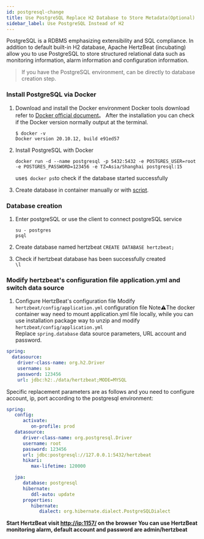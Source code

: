 ```yaml
---
id: postgresql-change  
title: Use PostgreSQL Replace H2 Database to Store Metadata(Optional)     
sidebar_label: Use PostgreSQL Instead of H2
---
```


PostgreSQL is a RDBMS emphasizing extensibility and SQL compliance. In addition to default built-in H2 database, Apache HertzBeat (incubating) allow you to use PostgreSQL to store structured relational data such as monitoring information, alarm information and configuration information.

> If you have the PostgreSQL environment, can be directly to database creation step.

### Install PostgreSQL via Docker

1. Download and install the Docker environment
   Docker tools download refer to [Docker official document](https://docs.docker.com/get-docker/)。
   After the installation you can check if the Docker version normally output at the terminal.

   ```shell
   $ docker -v
   Docker version 20.10.12, build e91ed57
   ```

2. Install PostgreSQL with Docker

   ```shell
   docker run -d --name postgresql -p 5432:5432 -e POSTGRES_USER=root -e POSTGRES_PASSWORD=123456 -e TZ=Asia/Shanghai postgresql:15       
   ```

   use```$ docker ps```to check if the database started successfully

3. Create database in container manually or with [script](https://github.com/apache/hertzbeat/blob/v1.5.0/script/docker-compose/hertzbeat-postgresql-iotdb/conf/sql/schema.sql).

### Database creation

1. Enter postgreSQL or use the client to connect postgreSQL service

   ```shell
   su - postgres
   psql
   ```

2. Create database named hertzbeat
   `CREATE DATABASE hertzbeat;`
3. Check if hertzbeat database has been successfully created  
   `\l`

### Modify hertzbeat's configuration file application.yml and switch data source

1. Configure HertzBeat's configuration file
   Modify `hertzbeat/config/application.yml` configuration file
   Note⚠️The docker container way need to mount application.yml file locally, while you can use installation package way to unzip and modify `hertzbeat/config/application.yml`  
   Replace `spring.database` data source parameters, URL account and password.

```yaml
spring:
  datasource:
    driver-class-name: org.h2.Driver
    username: sa
    password: 123456
    url: jdbc:h2:./data/hertzbeat;MODE=MYSQL
```

Specific replacement parameters are as follows and you need to configure account, ip, port according to the postgresql environment:

```yaml
spring:
   config:
      activate:
         on-profile: prod
   datasource:
      driver-class-name: org.postgresql.Driver
      username: root
      password: 123456
      url: jdbc:postgresql://127.0.0.1:5432/hertzbeat
      hikari:
         max-lifetime: 120000

   jpa:
      database: postgresql
      hibernate:
         ddl-auto: update
      properties:
         hibernate:
            dialect: org.hibernate.dialect.PostgreSQLDialect
```

**Start HertzBeat  visit <http://ip:1157/> on the browser  You can use HertzBeat monitoring alarm, default account and password are admin/hertzbeat**
